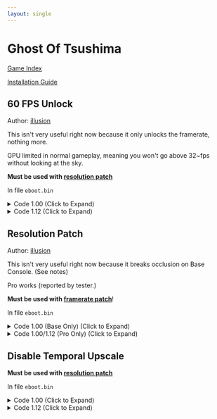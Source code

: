 ```yaml
---
layout: single
---
```


# Ghost Of Tsushima

[Game Index](/patch/#ps4)

[Installation Guide](/install-instructions/)

## 60 FPS Unlock

Author: [illusion](https://twitter.com/illusion0002)

This isn't very useful right now because it only unlocks the framerate, nothing more.

GPU limited in normal gameplay, meaning you won't go above 32~fps without looking at the sky.

**Must be used with [resolution patch](#resolution-patch)**

In file `eboot.bin`

<details>
<summary>Code 1.00 (Click to Expand)</summary>

{% highlight none %}
39 05 CA B1 01 02 74 16 89 05 C2 B1 01 02

39 05 CA B1 01 02 EB 16 89 05 C2 B1 01 02
{% endhighlight %}

</details>

<details>
<summary>Code 1.12 (Click to Expand)</summary>

{% highlight none %}
39 05 5A DA 18 02 74 16 89 05 52 DA 18 02

39 05 5A DA 18 02 EB 16 89 05 52 DA 18 02
{% endhighlight %}

</details>

## Resolution Patch

Author: [illusion](https://twitter.com/illusion0002)

This isn't very useful right now because it breaks occlusion on Base Console. (See notes)

Pro works (reported by tester.)

**Must be used with [framerate patch](#60-fps-unlock)**!

In file `eboot.bin`

<details>
<summary>Code 1.00 (Base Only) (Click to Expand)</summary>

{% highlight none %}
0F 84 7C 00 00 00 48 B8 00 0F 00 00 70 08 00 00 48 B9 80 0C 00 00 08 07 00 00 48 89 05 D7 7D 2F 01 48 89 0D DC 7D 2F 01 C6 05 0E B5 02 02 01

0F 85 7C 00 00 00 48 B8 80 07 00 00 38 04 00 00 48 B9 C0 03 00 00 1C 02 00 00 48 89 05 D7 7D 2F 01 48 89 0D DC 7D 2F 01 C6 05 0E B5 02 02 00

# some notes:
# jnz to use pro path on base, (this doesn't fix culling)
# https://cdn.discordapp.com/attachments/842452358968508446/851187186011340871/0_42.mp4
# using pro path allows for full control over buffer render targets.
# as base use rcx for both front and back, this can be separated of course
# but would reqiure extra code
### set front buffer to 1920x1080
# 48 B8 00 0F 00 00 70 08 00 00
# 48 B8 80 07 00 00 38 04 00 00
###
### set back buffer to 960x540
# 48 B9 80 0C 00 00 08 07 00 00
# 48 B9 C0 03 00 00 1C 02 00 00
###
### disable temporal upscale
## otherwise you'll get this:
# https://cdn.discordapp.com/attachments/650395105479360514/854487869535551508/20210616_090846_00496201.png
# https://cdn.discordapp.com/attachments/650395105479360514/854487883100192788/20210616_090923_00844421.png
# C6 05 0E B5 02 02 01
# C6 05 0E B5 02 02 00
###
{% endhighlight %}

</details>

<details>
<summary>Code 1.00/1.12 (Pro Only) (Click to Expand)</summary>

{% highlight none %}
# set back buffer to 1600x900
48 B9 80 0C 00 00 08 07 00 00

48 B9 40 06 00 00 84 03 00 00
{% endhighlight %}

</details>

## Disable Temporal Upscale

**Must be used with [resolution patch](#resolution-patch)**

In file `eboot.bin`

<details>
<summary>Code 1.00 (Click to Expand)</summary>

{% highlight none %}
C6 05 0E B5 02 02 01

C6 05 0E B5 02 02 00
{% endhighlight %}

</details>

<details>
<summary>Code 1.12 (Click to Expand)</summary>

{% highlight none %}
C6 05 98 D3 19 02 01

C6 05 98 D3 19 02 00
{% endhighlight %}

</details>
